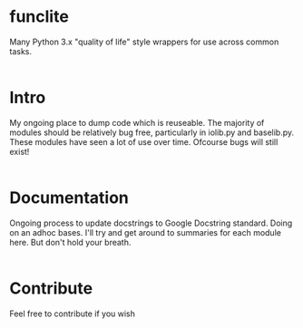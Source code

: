 # funclite
Many Python 3.x "quality of life" style wrappers for use across common tasks.
<br><br>
# Intro
My ongoing place to dump code which is reuseable. The majority of modules should be relatively bug free, particularly in iolib.py and baselib.py.
These modules have seen a lot of use over time. Ofcourse bugs will still exist!
<br><br>
# Documentation
Ongoing process to update docstrings to Google Docstring standard. Doing on an adhoc bases.
I'll try and get around to summaries for each module here. But don't hold your breath.
<br><br>
# Contribute
Feel free to contribute if you wish
